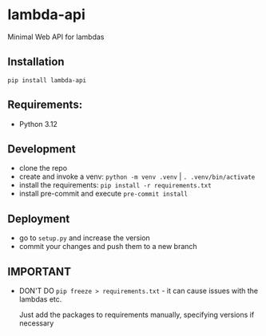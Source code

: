 # lambda-api

Minimal Web API for lambdas

## Installation

`pip install lambda-api`

## Requirements:

- Python 3.12

## Development

- clone the repo
- create and invoke a venv: `python -m venv .venv` | `. .venv/bin/activate`
- install the requirements: `pip install -r requirements.txt`
- install pre-commit and execute `pre-commit install`

## Deployment

- go to `setup.py` and increase the version
- commit your changes and push them to a new branch

## IMPORTANT

- DON'T DO `pip freeze > requirements.txt` - it can cause issues with the lambdas etc.

  Just add the packages to requirements manually, specifying versions if necessary
